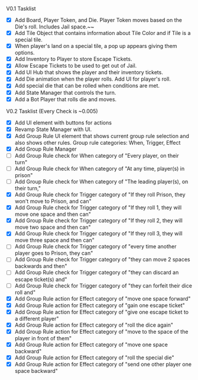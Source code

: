 V0.1 Tasklist
- [x] Add Board, Player Token, and Die. Player Token moves based on the Die's roll. Includes Jail space.~~
- [x] Add Tile Object that contains information about Tile Color and if Tile is a special tile. 
- [x] When player's land on a special tile, a pop up appears giving them options.
- [x] Add Inventory to Player to store Escape Tickets. 
- [x] Allow Escape Tickets to be used to get out of Jail.
- [x] Add UI Hub that shows the player and their inventory tickets.
- [x] Add Die animation when the player rolls. Add UI for player's roll.
- [x] Add special die that can be rolled when conditions are met.
- [x] Add State Manager that controls the turn.
- [x] Add a Bot Player that rolls die and moves.

V0.2 Tasklist (Every Check is ~0.005)
- [x] Add UI element with buttons for actions
- [x] Revamp State Manager with UI.
- [x] Add Group Rule UI element that shows current group rule selection and also shows other rules. Group rule categories: When, Trigger, Effect
- [x] Add Group Rule Manager
- [ ] Add Group Rule check for When category of "Every player, on their turn"
- [ ] Add Group Rule check for When category of "At any time, player(s) in prison"
- [ ] Add Group Rule check for When category of "The leading player(s), on their turn,"
- [x] Add Group Rule check for Trigger category of "If they roll Prison, they won't move to Prison, and can"
- [x] Add Group Rule check for Trigger category of "If they roll 1, they will move one space and then can"
- [x] Add Group Rule check for Trigger category of "If they roll 2, they will move two space and then can"
- [x] Add Group Rule check for Trigger category of "If they roll 3, they will move three space and then can"
- [ ] Add Group Rule check for Trigger category of "every time another player goes to Prison, they can"
- [ ] Add Group Rule check for Trigger category of "they can move 2 spaces backwards and then"
- [ ] Add Group Rule check for Trigger category of "they can discard an escape ticket(s) and"
- [ ] Add Group Rule check for Trigger category of "they can forfeit their dice roll and"
- [x] Add Group Rule action for Effect category of "move one space forward"
- [x] Add Group Rule action for Effect category of "gain one escape ticket"
- [x] Add Group Rule action for Effect category of "give one escape ticket to a different player"
- [x] Add Group Rule action for Effect category of "roll the dice again"
- [x] Add Group Rule action for Effect category of "move to the space of the player in front of them"
- [x] Add Group Rule action for Effect category of "move one space backward"
- [x] Add Group Rule action for Effect category of "roll the special die"
- [x] Add Group Rule action for Effect category of "send one other player one space backward"
